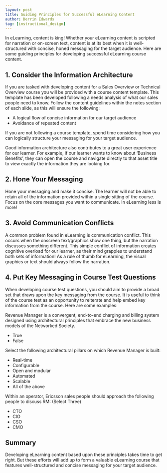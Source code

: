 ```yaml
---
layout: post
title: Guiding Principles for Successful eLearning Content
author: Derrin Edwards
tag: [instructional_design]
---
```

In eLearning, content is king! Whether your eLearning content is scripted for narration or on-screen text, content is at its best when it is well-structured with concise, honed messaging for the target audience. Here are some guiding principles for developing successful eLearning course content.

## 1.	Consider the Information Architecture
If you are tasked with developing content for a Sales Overview or Technical Overview course you will be provided with a course content template. This template has been developed following a needs analysis of what our sales people need to know. Follow the content guidelines within the notes section of each slide, as this will ensure the following:

- A logical flow of concise information for our target audience
- Avoidance of repeated content

If you are not following a course template, spend time considering how you can logically structure your messaging for your target audience. 

Good information architecture also contributes to a great user experience for our learner. For example, if our learner wants to know about ‘Business Benefits’, they can open the course and navigate directly to that asset title to view exactly the information they are looking for. 


## 2.	Hone Your Messaging
Hone your messaging and make it concise. The learner will not be able to retain all of the information provided within a single sitting of the course. Focus on the core messages you want to communicate. In eLearning less is more! 


## 3.	Avoid Communication Conflicts
A common problem found in eLearning is communication conflict. This occurs when the onscreen text/graphics show one thing, but the narration discusses something different. This simple conflict of information creates cognitive overload for our learner, as their mind grapples to understand both sets of information! As a rule of thumb for eLearning, the visual graphics or text should always follow the narration. 

## 4.	Put Key Messaging in Course Test Questions
When developing course test questions, you should aim to provide a broad set that draws upon the key messaging from the course. It is useful to think of the course test as an opportunity to reiterate and help embed key information from the course. Here are some examples:

Revenue Manager is a convergent, end-to-end charging and billing system designed using architectural principles that embrace the new business models of the Networked Society.

- True
- False

Select the following architectural pillars on which Revenue Manager is built:

- Real-time
- Configurable
- Open and modular
- Automated
- Scalable
- All of the above

Within an operator, Ericsson sales people should approach the following people to discuss RM: (Select Three)

- CTO
- CIO
- CSO
- CMO

## Summary
Developing eLearning content based upon these principles takes time to get right. But these efforts will add up to form a valuable eLearning course that features well-structured and concise messaging for your target audience. 
